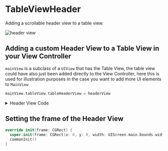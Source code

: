 # TableViewHeader

Adding a scrollable header view to a table view. 

![header view](https://user-images.githubusercontent.com/1819208/103038142-acd59e80-453b-11eb-9181-56a6371956b5.png)


## Adding a custom Header View to a Table View in your View Controller

`mainView` is a subclass of a `UIView` that has the Table View, the table view could have also just been added directly to the View Controller, here this is used for illustration purposes in the case you want to add more UI elements to `MainView`

```swift 
mainView.tableView.tableHeaderView = headerView
```

<details> 
  <summary>Header View Code</summary>

```swift 
class HeaderView: UIView {
  static let reuseIdentifier = "headerView"
  
  public var textLabel: UILabel = {
    let label = UILabel()
    label.text = "Header View"
    label.textAlignment = .center
    label.font = UIFont.preferredFont(forTextStyle: .headline)
    return label
  }()
  
  override init(frame: CGRect) {
    super.init(frame: CGRect(x: 0, y: 0, width: UIScreen.main.bounds.width, height: 300))
    commonInit()
  }
  
  required init?(coder: NSCoder) {
    super.init(coder: coder)
    commonInit()
  }
  
  private func commonInit() {
    backgroundColor = .red
    setupLabelConstraints()
  }
  
  private func setupLabelConstraints() {
    addSubview(textLabel)
    textLabel.translatesAutoresizingMaskIntoConstraints = false
    NSLayoutConstraint.activate([
      textLabel.centerYAnchor.constraint(equalTo: centerYAnchor),
      textLabel.centerXAnchor.constraint(equalTo: centerXAnchor),
      textLabel.leadingAnchor.constraint(equalTo: leadingAnchor, constant: 8),
      textLabel.trailingAnchor.constraint(equalTo: trailingAnchor, constant: -8)
    ])
  }
}
```

</details> 

## Setting the frame of the Header View 

```swift 
override init(frame: CGRect) {
  super.init(frame: CGRect(x: 0, y: 0, width: UIScreen.main.bounds.width, height: 300))
  commonInit()
}
```
